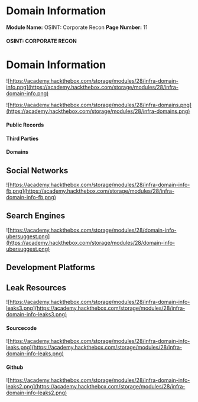 <!--
 // Platform: Academy
// URL: https://academy.hackthebox.com/module/28/section/186
// Platform Version: V1
// Module ID: 28
// Module Name: OSINT: Corporate Recon
// Module Difficulty: Hard
// Section ID: 186
// Section Title: Domain Information
// Page Title: OSINT: Corporate Recon
// Page Number: 11
-->

# Domain Information

**Module Name:** OSINT: Corporate Recon **Page Number:** 11

#### OSINT: CORPORATE RECON

# Domain Information

![https://academy.hackthebox.com/storage/modules/28/infra-domain-info.png](https://academy.hackthebox.com/storage/modules/28/infra-domain-info.png)

![https://academy.hackthebox.com/storage/modules/28/infra-domains.png](https://academy.hackthebox.com/storage/modules/28/infra-domains.png)

#### Public Records

#### Third Parties

#### Domains

## Social Networks

![https://academy.hackthebox.com/storage/modules/28/infra-domain-info-fb.png](https://academy.hackthebox.com/storage/modules/28/infra-domain-info-fb.png)

## Search Engines

![https://academy.hackthebox.com/storage/modules/28/domain-info-ubersuggest.png](https://academy.hackthebox.com/storage/modules/28/domain-info-ubersuggest.png)

## Development Platforms

## Leak Resources

![https://academy.hackthebox.com/storage/modules/28/infra-domain-info-leaks3.png](https://academy.hackthebox.com/storage/modules/28/infra-domain-info-leaks3.png)

#### Sourcecode

![https://academy.hackthebox.com/storage/modules/28/infra-domain-info-leaks.png](https://academy.hackthebox.com/storage/modules/28/infra-domain-info-leaks.png)

#### Github

![https://academy.hackthebox.com/storage/modules/28/infra-domain-info-leaks2.png](https://academy.hackthebox.com/storage/modules/28/infra-domain-info-leaks2.png)

####